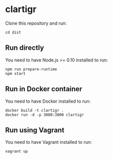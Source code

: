 # clartigr

Clone this repository and run:

    cd dist



## Run directly

You need to have Node.js >= 0.10 installed to run:

    npm run prepare-runtime
    npm start



## Run in Docker container

You need to have Docker installed to run:

    docker build -t clartigr .
    docker run -d -p 3000:3000 clartigr



## Run using Vagrant

You need to have Vagrant installed to run:

    vagrant up

